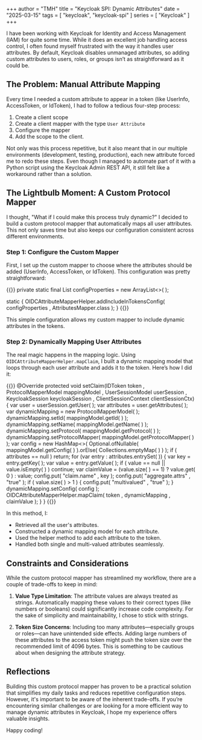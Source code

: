 +++
author = "TMH"
title = "Keycloak SPI: Dynamic Attributes"
date = "2025-03-15"
tags = [
    "keycloak", "keycloak-spi"
]
series = [
	"Keycloak"
]
+++

I have been working with Keycloak for Identity and Access Management (IAM) for quite some time. While it does an
excellent job handling access control, I often found myself frustrated with the way it handles user attributes. By
default, Keycloak disables unmanaged attributes, so adding custom attributes to users, roles, or groups isn’t as
straightforward as it could be.

## The Problem: Manual Attribute Mapping

Every time I needed a custom attribute to appear in a token (like UserInfo, AccessToken, or IdToken), I had to follow a
tedious four-step process:

1. Create a client scope
2. Create a client mapper with the type `User Attribute`
3. Configure the mapper
4. Add the scope to the client.

Not only was this process repetitive, but it also meant that in our multiple environments (development, testing,
production), each new attribute forced me to redo these steps. Even though I managed to automate part of it with a
Python script using the Keycloak Admin REST API, it still felt like a workaround rather than a solution.

## The Lightbulb Moment: A Custom Protocol Mapper

I thought, "What if I could make this process truly dynamic?" I decided to build a custom protocol mapper that
automatically maps all user attributes. This not only saves time but also keeps our configuration consistent across
different environments.

### Step 1: Configure the Custom Mapper

First, I set up the custom mapper to choose where the attributes should be added (UserInfo, AccessToken, or
IdToken). This configuration was pretty straightforward:

{{<highlight java>}}
private static final List<ProviderConfigProperty> configProperties = new ArrayList<>( );

static {
	OIDCAttributeMapperHelper.addIncludeInTokensConfig( configProperties , AttributesMapper.class );
}
{{</highlight>}}

This simple configuration allows my custom mapper to include dynamic attributes in the tokens.

### Step 2: Dynamically Mapping User Attributes

The real magic happens in the mapping logic. Using `OIDCAttributeMapperHelper.mapClaim`, I built a dynamic mapping model
that loops through each user attribute and adds it to the token. Here’s how I did it:

{{<highlight java>}}
@Override
protected void setClaim(IDToken token , ProtocolMapperModel mappingModel , UserSessionModel userSession ,
                        KeycloakSession keycloakSession , ClientSessionContext clientSessionCtx) {
	var user = userSession.getUser( );
	var attributes = user.getAttributes( );
	var dynamicMapping = new ProtocolMapperModel( );
	dynamicMapping.setId( mappingModel.getId( ) );
	dynamicMapping.setName( mappingModel.getName( ) );
	dynamicMapping.setProtocol( mappingModel.getProtocol( ) );
	dynamicMapping.setProtocolMapper( mappingModel.getProtocolMapper( ) );
	var config = new HashMap<>(
		Optional.ofNullable( mappingModel.getConfig( ) ).orElse( Collections.emptyMap( ) )
	);
	if ( attributes == null ) return;
	for (var entry : attributes.entrySet( )) {
		var key = entry.getKey( );
		var value = entry.getValue( );
		if ( value == null || value.isEmpty( ) ) continue;
		var claimValue = (value.size( ) == 1) ? value.get( 0 ) : value;
		config.put( "claim.name" ,  key );
		config.put( "aggregate.attrs" , "true" );
		if ( value.size( ) > 1 ) {
			config.put( "multivalued" , "true" );
		}
		dynamicMapping.setConfig( config );
		OIDCAttributeMapperHelper.mapClaim( token , dynamicMapping , claimValue );
	}
}
{{</highlight>}}

In this method, I:

+ Retrieved all the user's attributes.
+ Constructed a dynamic mapping model for each attribute.
+ Used the helper method to add each attribute to the token.
+ Handled both single and multi-valued attributes seamlessly.

## Constraints and Considerations

While the custom protocol mapper has streamlined my workflow, there are a couple of trade-offs to keep in mind:

1. **Value Type Limitation**:
The attribute values are always treated as strings. Automatically mapping these values to their correct types (like
numbers or booleans) could significantly increase code complexity. For the sake of simplicity and maintainability, I
chose to stick with strings.

2. **Token Size Concerns**:
Including too many attributes—especially groups or roles—can have unintended side effects. Adding large numbers of these
attributes to the access token might push the token size over the recommended limit of 4096 bytes. This is something to
be cautious about when designing the attribute strategy.

## Reflections

Building this custom protocol mapper has proven to be a practical solution that simplifies my daily tasks and reduces
repetitive configuration steps. However, it's important to be aware of the inherent trade-offs. If you’re encountering
similar challenges or are looking for a more efficient way to manage dynamic attributes in Keycloak, I hope my
experience offers valuable insights.

Happy coding!
